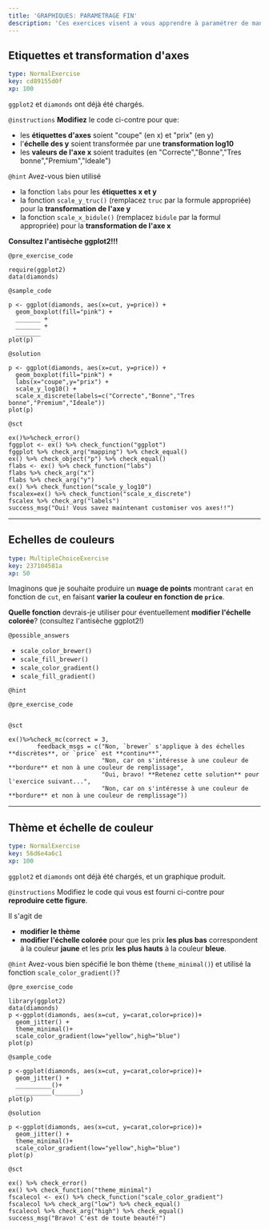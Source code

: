```yaml
---
title: 'GRAPHIQUES: PARAMETRAGE FIN'
description: 'Ces exercices visent a vous apprendre à paramétrer de manière plus fine les axes et échelles associés à vos graphiques'
---
```


## Etiquettes et transformation d'axes

```yaml
type: NormalExercise
key: cd89155d0f
xp: 100
```

`ggplot2` et `diamonds` ont déjà été chargés.

`@instructions`
**Modifiez** le code ci-contre pour que: 

- les **étiquettes d'axes** soient "coupe" (en x) et "prix" (en y)
- l'**échelle des y** soient transformée par une **transformation log10**
- les **valeurs de l'axe x** soient traduites (en "Correcte","Bonne","Tres bonne","Premium","Ideale")

`@hint`
Avez-vous bien utilisé 

- la fonction `labs` pour les **étiquettes x et y**
- la fonction `scale_y_truc()` (remplacez `truc` par la formule appropriée) pour la **transformation de l'axe y**
- la fonction `scale_x_bidule()` (remplacez `bidule` par la formul appropriée) pour la **transformation de l'axe x**

**Consultez l'antisèche ggplot2!!!**

`@pre_exercise_code`
```{r}
require(ggplot2)
data(diamonds)
```

`@sample_code`
```{r}
p <- ggplot(diamonds, aes(x=cut, y=price)) +
  geom_boxplot(fill="pink") +
  _______ +
  _______ +
  _______
plot(p)
```

`@solution`
```{r}
p <- ggplot(diamonds, aes(x=cut, y=price)) +
  geom_boxplot(fill="pink") +
  labs(x="coupe",y="prix") +
  scale_y_log10() +
  scale_x_discrete(labels=c("Correcte","Bonne","Tres bonne","Premium","Ideale"))
plot(p)
```

`@sct`
```{r}
ex()%>%check_error()
fggplot <- ex() %>% check_function("ggplot")
fggplot %>% check_arg("mapping") %>% check_equal()
ex() %>% check_object("p") %>% check_equal()
flabs <- ex() %>% check_function("labs")
flabs %>% check_arg("x")
flabs %>% check_arg("y")
ex() %>% check_function("scale_y_log10")
fscalex=ex() %>% check_function("scale_x_discrete")
fscalex %>% check_arg("labels") 
success_msg("Oui! Vous savez maintenant customiser vos axes!!")
```

---

## Echelles de couleurs

```yaml
type: MultipleChoiceExercise
key: 237104581a
xp: 50
```

Imaginons que je souhaite produire un **nuage de points** montrant `carat` en fonction de `cut`, en faisant **varier la couleur en fonction de `price`**. 

**Quelle fonction** devrais-je utiliser pour éventuellement **modifier l'échelle colorée**? (consultez l'antisèche ggplot2!)

`@possible_answers`
- `scale_color_brewer()`
- `scale_fill_brewer()`
- `scale_color_gradient()`
- `scale_fill_gradient()`

`@hint`


`@pre_exercise_code`
```{r}

```

`@sct`
```{r}
ex()%>%check_mc(correct = 3,
        feedback_msgs = c("Non, `brewer` s'applique à des échelles **discrètes**, or `price` est **continu**",
                          "Non, car on s'intéresse à une couleur de **bordure** et non à une couleur de remplissage",
                          "Oui, bravo! **Retenez cette solution** pour l'exercice suivant...",
                          "Non, car on s'intéresse à une couleur de **bordure** et non à une couleur de remplissage"))
```

---

## Thème et échelle de couleur

```yaml
type: NormalExercise
key: 56d6e4a6c1
xp: 100
```

`ggplot2` et `diamonds` ont déjà été chargés, et un graphique produit.

`@instructions`
Modifiez le code qui vous est fourni ci-contre pour **reproduire cette figure**. 

Il s'agit de 

- **modifier le thème** 
- **modifier l'échelle colorée** pour que les prix **les plus bas** correspondent à la couleur **jaune** et les prix **les plus hauts** à la couleur **bleue**.

`@hint`
Avez-vous bien spécifié le bon thème (`theme_minimal()`) et utilisé la fonction `scale_color_gradient()`?

`@pre_exercise_code`
```{r}
library(ggplot2)
data(diamonds)
p <-ggplot(diamonds, aes(x=cut, y=carat,color=price))+
  geom_jitter() +
  theme_minimal()+
  scale_color_gradient(low="yellow",high="blue")
plot(p)
```

`@sample_code`
```{r}
p <-ggplot(diamonds, aes(x=cut, y=carat,color=price))+
  geom_jitter() +
  __________()+
  __________(_______)
plot(p)
```

`@solution`
```{r}
p <-ggplot(diamonds, aes(x=cut, y=carat,color=price))+
  geom_jitter() +
  theme_minimal()+
  scale_color_gradient(low="yellow",high="blue")
plot(p)
```

`@sct`
```{r}
ex() %>% check_error()
ex() %>% check_function("theme_minimal")
fscalecol <- ex() %>% check_function("scale_color_gradient")
fscalecol %>% check_arg("low") %>% check_equal()
fscalecol %>% check_arg("high") %>% check_equal()
success_msg("Bravo! C'est de toute beauté!")
```
